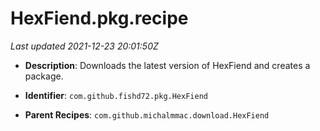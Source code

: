 # HexFiend.pkg.recipe

_Last updated 2021-12-23 20:01:50Z_

- **Description**: Downloads the latest version of HexFiend and creates a package.

- **Identifier**: `com.github.fishd72.pkg.HexFiend`

- **Parent Recipes**: `com.github.michalmmac.download.HexFiend`
